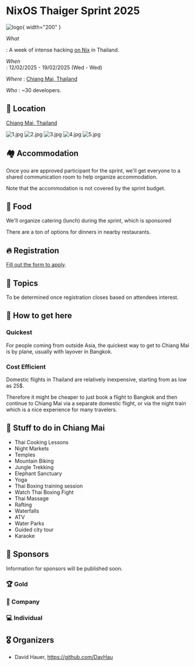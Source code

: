 # NixOS Thaiger Sprint 2025

![logo](assets/icon-01-small.png){ width="200" }

*What*

:    A week of intense hacking [on Nix](https://nix.dev) in Thailand.

*When*          
:    12/02/2025 - 19/02/2025 (Wed - Wed)  

*Where*
:    [Chiang Mai, Thailand](https://maps.app.goo.gl/fPWbJqoz32Hisu3R9)

*Who* 
:    ~30 developers.

## 📍 Location

[Chiang Mai, Thailand](https://maps.app.goo.gl/fPWbJqoz32Hisu3R9)

![1.jpg](assets/images-2024/1.jpg)
![2.jpg](assets/images-2024/2.jpg)
![3.jpg](assets/images-2024/3.jpg)
![4.jpg](assets/images-2024/4.jpg)
![5.jpg](assets/images-2024/5.jpg)

## 🏘️ Accommodation

Once you are approved participant for the sprint, we'll get everyone to a shared communication room to help organize accommodation.

Note that the accommodation is not covered by the sprint budget.

## 🍲 Food

We'll organize catering (lunch) during the sprint, which is sponsored

There are a ton of options for dinners in nearby restaurants.

## 🔥 Registration

[Fill out the form to apply](https://cryptpad.fr/form/#/2/form/view/lvlaI1ymgcdkBbMYtg880OmH7CvgbIIYmKoOQ4kEJWc/).

<!-- Registration closed.
You'll be notified soon if you're part of the sprint. -->

## 🧵 Topics

To be determined once registration closes based on attendees interest.

## 🛬 How to get here

### Quickest
For people coming from outside Asia, the quickest way to get to Chiang Mai is by plane, usually with layover in Bangkok.

### Cost Efficient
Domestic flights in Thailand are relatively inexpensive, starting from as low as 25$.

Therefore it might be cheaper to just book a flight to Bangkok and then continue to Chiang Mai via a separate domestic flight, or via the night train which is a nice experience for many travelers.

## 🥳 Stuff to do in Chiang Mai

- Thai Cooking Lessons
- Night Markets
- Temples
- Mountain Biking
- Jungle Trekking
- Elephant Sanctuary
- Yoga
- Thai Boxing training session
- Watch Thai Boxing Fight
- Thai Massage
- Rafting
- Waterfalls
- ATV
- Water Parks
- Guided city tour
- Karaoke

<!-- See [Activities](./activities.md) for the full list. -->

## 💙 Sponsors

Information for sponsors will be published soon.

<!-- We're looking for sponsors to cover expenses such as venue, catering, T-shirt printing and some of the activities.

Please help us make this a productive event by chipping in, so we can focus on coding instead of grocery shopping and cooking.

Our target budget is 10000 EUR. Reach out to [sponsors@thaigersprint.org](mailto:sponsors@thaigersprint.org).

| Level      | Contribution (EUR) | Perks                        |
|------------|--------------------|--------------------------------------------------------------------------------------------|
| Gold       | 4000               | Company + Large logo on the T-shirt, 2 total reserved seats, shoutout during dinner, SWAG. |
| Company    | 1500               | Individual + Logo on the T-shirt, company name on name tag + 1 reserved seat.              |
| Individual | 500                | Logo on the website.                                                                       | -->

### 🏆 Gold

<!-- ![casper](./assets/logos/casper.svg){: style="width:400px; margin:20px"} -->

### 🏢 Company

<!-- ![nixos](./assets/logos/nixos.svg){: style="width:400px; margin:20px"}
[![cLAN](./assets/logos/clan-dark.png){: style="width:200px; margin:20px"}](https://clan.lol)
[![numtide](./assets/logos/numtide-logo.svg){: style="width:400px; margin:20px"}](https://numtide.com) -->

### 💻 Individual

<!-- ![Florian Friesdorf](./assets/logos/chaoflow.svg){: style="width:400px; margin:20px"} -->


<!-- ## 🧑 Participants
- Adam Hoese
- David Hauer
- Domen Kožar
- espes
- Florian Friesdorf
- Florian Klink
- Fritz Otlinghaus
- Jacek Galowicz
- Jaka Hudoklin
- Johannes Kirschbauer
- lassulus
- Luis Hebendanz
- Marijan Petričević
- Matthew Croughan
- Michael Schneider
- Paul Harvey
- Peter Kolloch
- Phanupong Janthapoon
- Shahar "Dawn" Or
- toastal
- Vincent Ambo -->

## 🎖️ Organizers

- David Hauer, https://github.com/DavHau
